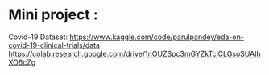 # Mini project :
Covid-19 Dataset: https://www.kaggle.com/code/parulpandey/eda-on-covid-19-clinical-trials/data <br>
https://colab.research.google.com/drive/1nOUZSpc3mGYZkTciCLGsoSUAIhXO6cZg
